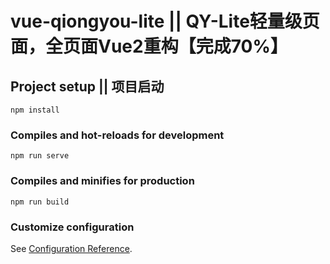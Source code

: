 # vue-qiongyou-lite ||  QY-Lite轻量级页面，全页面Vue2重构【完成70%】

## Project setup || 项目启动
```
npm install
```

### Compiles and hot-reloads for development
```
npm run serve
```

### Compiles and minifies for production
```
npm run build
```

### Customize configuration
See [Configuration Reference](https://cli.vuejs.org/config/).
